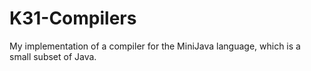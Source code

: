 # K31-Compilers

My implementation of a compiler for the MiniJava language, which is a small subset of Java.
